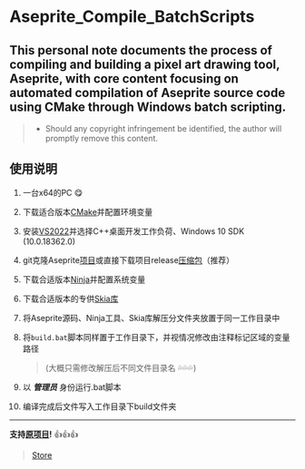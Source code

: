 # Aseprite_Compile_BatchScripts
This personal note documents the process of compiling and building a pixel art drawing tool, Aseprite, with core content focusing on automated compilation of Aseprite source code using CMake through Windows batch scripting.     
----------
>- Should any copyright infringement be identified, the author will promptly remove this content.
     
## __使用说明__
1. 一台x64的PC :yum:
2. 下载适合版本[CMake](https://github.com/Kitware/CMake/releases "站内下载")并配置环境变量
3. 安装[VS2022](https://visualstudio.microsoft.com/zh-hans/downloads/ "官网下载")并选择C++桌面开发工作负荷、Windows 10 SDK (10.0.18362.0)
4. git克隆Aseprite[项目](https://github.com/aseprite/aseprite.git "ULR to Clone")或直接下载项目release[压缩包](https://github.com/aseprite/aseprite/releases "项目源码")（推荐）
5. 下载合适版本[Ninja](https://github.com/ninja-build/ninja/releases "站内下载")并配置系统变量
6. 下载合适版本的专供[Skia库](https://github.com/aseprite/skia/releases "站内下载")
7. 将Aseprite源码、Ninja工具、Skia库解压分文件夹放置于同一工作目录中
8. 将`build.bat`脚本同样置于工作目录下，并视情况修改由注释标记区域的变量路径
   > (大概只需修改解压后不同文件目录名 :sweat_drops::sweat_drops::sweat_drops:)

9. 以 *__管理员__* 身份运行.bat脚本
10. 编译完成后文件写入工作目录下build文件夹

---------
<strong>支持[原项目](https://github.com/aseprite/aseprite "Aseprite")!</strong> :thumbsup::thumbsup::thumbsup:
> [Store](https://store.steampowered.com/app/431730/Aseprite/ "补票")
